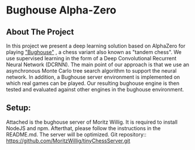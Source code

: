 # Bughouse Alpha-Zero
<!-- ABOUT THE PROJECT -->
## About The Project
In this project we present a deep learning solution based on AlphaZero for playing ["Bughouse"](https://en.wikipedia.org/wiki/Bughouse_chess) , a chess variant also known as "tandem chess". We use supervised learning in the form of a Deep Convolutional Recurrent Neural Network (DCRNN). The main point of our approach is that we use an asynchronous Monte Carlo tree search algorithm to support the neural network. In addition, a Bughouse server environment is implemented on which real games can be played. Our resulting bughouse engine is then tested and evaluated against other engines in the bughouse environment.




## Setup:
Attached is the bughouse server of Moritz Willig. It is required to install NodeJS and npm. Afterthat, please follow the instructions in the README.md. The server will be optimized. Git repository:: https://github.com/MoritzWillig/tinyChessServer.git

